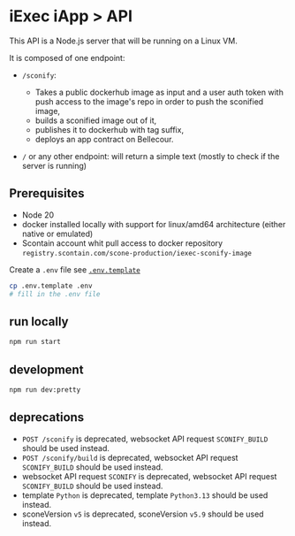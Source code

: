 # iExec iApp > API

This API is a Node.js server that will be running on a Linux VM.

It is composed of one endpoint:

- `/sconify`:

  - Takes a public dockerhub image as input and a user auth token with push
    access to the image's repo in order to push the sconified image,
  - builds a sconified image out of it,
  - publishes it to dockerhub with tag suffix,
  - deploys an app contract on Bellecour.

- `/` or any other endpoint: will return a simple text (mostly to check if the
  server is running)

## Prerequisites

- Node 20
- docker installed locally with support for linux/amd64 architecture (either
  native or emulated)
- Scontain account whit pull access to docker repository
  `registry.scontain.com/scone-production/iexec-sconify-image`

Create a `.env` file see [`.env.template`](.env.template)

```sh
cp .env.template .env
# fill in the .env file
```

## run locally

```sh
npm run start
```

## development

```sh
npm run dev:pretty
```

## deprecations

- `POST /sconify` is deprecated, websocket API request `SCONIFY_BUILD` should be
  used instead.
- `POST /sconify/build` is deprecated, websocket API request `SCONIFY_BUILD`
  should be used instead.
- websocket API request `SCONIFY` is deprecated, websocket API request
  `SCONIFY_BUILD` should be used instead.
- template `Python` is deprecated, template `Python3.13` should be used instead.
- sconeVersion `v5` is deprecated, sconeVersion `v5.9` should be used instead.
